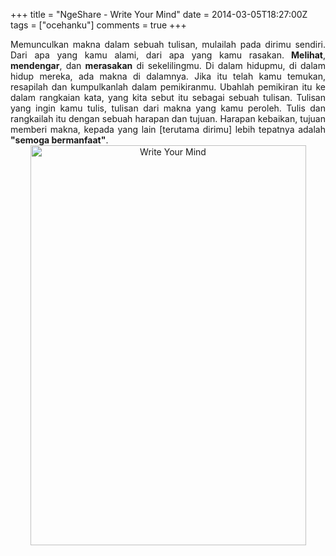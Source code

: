 +++
title = "NgeShare - Write Your Mind"
date = 2014-03-05T18:27:00Z
tags = ["ocehanku"]
comments = true
+++

<div style="text-align: justify;">Memunculkan makna dalam sebuah tulisan, mulailah pada dirimu sendiri. Dari apa yang kamu alami, dari apa yang kamu rasakan.<b> Melihat</b>, <b>mendengar</b>, dan <b>merasakan</b> di sekelilingmu. Di dalam hidupmu, di dalam hidup mereka, ada makna di dalamnya. Jika itu telah kamu temukan, resapilah dan kumpulkanlah dalam pemikiranmu. Ubahlah pemikiran itu ke dalam rangkaian kata, yang kita sebut itu sebagai sebuah tulisan. Tulisan yang ingin kamu tulis, tulisan dari makna yang kamu peroleh. Tulis dan rangkailah itu dengan sebuah harapan dan tujuan. Harapan kebaikan, tujuan memberi makna, kepada yang lain [terutama dirimu] lebih tepatnya adalah <b>"semoga bermanfaat"</b>.<br />
<center><img alt="Write Your Mind" border="0" height="640" src="https://4.bp.blogspot.com/-kKMEHadlaaM/UxcEuAs3v7I/AAAAAAAAEHc/a7KO8eS4v1w/s1600/writeyourmind.jpg" title="Write Your Mind" width="441" /></center></div>
